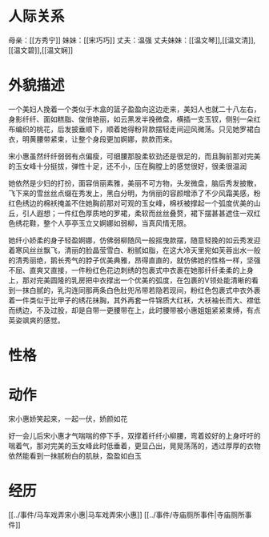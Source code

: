 

# 人际关系
母亲：[[方秀宁]]
妹妹：[[宋巧巧]]
丈夫：温强
丈夫妹妹：[[温文琴]],[[温文清]],[[温文碧]],[[温文娴]]
# 外貌描述
一个美妇人挽着一个类似于木盒的篮子盈盈向这边走来，美妇人也就二十八左右，身影纤纤、面如糕脂、俊俏艳丽，如云黑发半挽微盘，横插一支玉钗，侧别一朵红布编织的桃花，后发披垂顺下，顺着她得粉背款摆轻走间迎风微荡。只见她罗裙白衣，明黄腰带紧束，让整个身段更加婀娜，款款而来。

宋小惠虽然纤纤弱弱有点偏瘦，可细腰那股柔软劲还是很足的，而且胸前那对完美的玉女峰十分挺拔，弹性十足，还不小，压在胸膛上的感觉很好，很柔很温润

她依然是少妇的打扮，面容俏丽素雅，美丽不可方物，头发微盘，脑后秀发披散，飞下来的雪丝丝点缀在秀发上，黑白分明，为俏丽的容颜增添了不少风霜美感，粉红色绣边的棉袄掩盖不住她胸前那对可观的玉女峰，棉袄被撑起一个弧度优美的山丘，引人遐想；一件红色厚质地的罗裙，柔软而丝丝叠赘，裙下摆甚甚遮住一双红色绣花鞋，整个人亭亭玉立又婀娜如弱柳，当真风情无限。

她纤小娇柔的身子轻盈婀娜，仿佛弱柳随风一般摇曳款摆，随意轻挽的如云秀发迎着寒风丝丝飘飞，清丽的脸晶莹雪白、粉腻如脂，在这大冷天里宛如芙蓉出水一般的清秀丽绝，鹅长秀气的脖子优美典雅，昂得直直的，就仿佛她的性格一样，坚强不屈、直爽又直接，一件粉红色花边刺绣的包裹式中衣裹在她那纤纤柔柔的上身上，那对完美圆隆的乳房把中衣撑出一个优美的弧度，在包裹的V领处能清晰的看到一抹白腻的，乳沟连同那两条白色肚兜吊带若隐若现间，粉红色包裹式中衣外裹着一件类似于比甲子的绣花抹胸，其外再套一件锦质大红袄，大袄袖长而大、襟低而绣边，不及过股，却是自带一更腰带在上，此时腰带被小惠姐姐紧紧束缚，有点英姿飒爽的感觉。
# 性格

# 动作
宋小惠娇笑起来，一起一伏，娇颜如花

好一会儿后宋小惠才气喘喘的停下手，双撑着纤纤小柳腰，弯着姣好的上身吁吁的喘着气，那对完美的玉女峰此时低垂着，更显凸出，晃晃荡荡的，透过厚厚的衣物依然能看到一抹腻粉白的肌肤，盈盈如白玉
# 经历
[[../事件/马车戏弄宋小惠|马车戏弄宋小惠]]
[[../事件/寺庙厕所事件|寺庙厕所事件]]